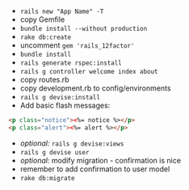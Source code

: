 *  ```rails new "App Name" -T```
*  copy Gemfile
*  ```bundle install --without production```
*  ```rake db:create```
*  uncomment ```gem 'rails_12factor'```
*  ```bundle install```
*  ```rails generate rspec:install```
*  ```rails g controller welcome index about```
*  copy routes.rb
*  copy development.rb to config/environments
*  ```rails g devise:install```
*  Add basic flash messages:
```html
<p class="notice"><%= notice %></p>
<p class="alert"><%= alert %></p>
```
*  *optional:* ```rails g devise:views```
*  ```rails g devise user```
*  *optional:* modify migration - confirmation is nice
  * remember to add confirmation to user model
*  ```rake db:migrate```
